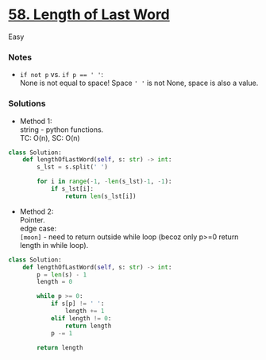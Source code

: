 # [58. Length of Last Word](https://leetcode.com/problems/length-of-last-word/description/?envType=study-plan-v2&envId=top-interview-150)

Easy

### Notes

- `if not p` vs. `if p == ' '`:\
  None is not equal to space! Space `' '` is not None, space is also a value.

### Solutions

- Method 1:\
  string - python functions.\
  TC: O(n), SC: O(n)
```python
class Solution:
    def lengthOfLastWord(self, s: str) -> int:
        s_lst = s.split(' ')

        for i in range(-1, -len(s_lst)-1, -1):
            if s_lst[i]:
                return len(s_lst[i])
```

- Method 2:\
  Pointer.\
  edge case:\
  `[moon]` - need to return outside while loop (becoz only p>=0 return length in while loop).
```python
class Solution:
    def lengthOfLastWord(self, s: str) -> int:
        p = len(s) - 1
        length = 0

        while p >= 0:
            if s[p] != ' ':
                length += 1
            elif length != 0:
                return length
            p -= 1

        return length
```  
